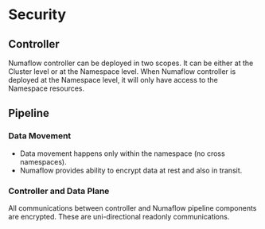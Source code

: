 # Security

## Controller

Numaflow controller can be deployed in two scopes. It can be either at the Cluster level or at the Namespace 
level. When Numaflow controller is deployed at the Namespace level, it will only have access to the Namespace
resources.

## Pipeline

### Data Movement

 * Data movement happens only within the namespace (no cross namespaces).
 * Numaflow provides ability to encrypt data at rest and also in transit.

### Controller and Data Plane

All communications between controller and Numaflow pipeline components are encrypted. 
These are uni-directional readonly communications.
